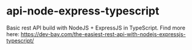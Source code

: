 # api-node-express-typescript

Basic rest API build with NodeJS + ExpressJS in TypeScript. Find more here: https://dev-bay.com/the-easiest-rest-api-with-nodejs-expressjs-typescript/
